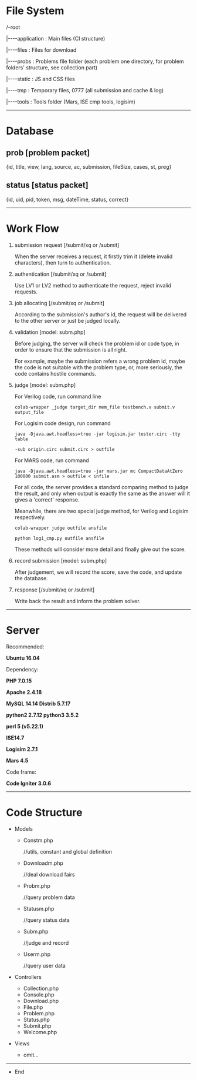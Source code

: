 # File System

/-root

|----application	:	Main files (CI structure)

|----files		:	Files for download

|----probs		:	Problems file folder (each problem one directory, for problem folders' structure, see collection part)

|----static		:	JS and CSS files

|----tmp		:	Temporary files, 0777 (all submission and cache & log)

|----tools		:	Tools folder (Mars, ISE cmp tools, logisim)

----

# Database

## prob	[problem packet]

{id, title, view, lang, source, ac, submission, fileSize, cases, st, preg}

## status	[status packet]

{id, uid, pid, token, msg, dateTime, status, correct}

----

# Work Flow

1. submission request [/submit/xq or /submit]

   When the server receives a request, it firstly trim it (delete invalid characters), then turn to authentication.

2. authentication [/submit/xq or /submit]

   Use LV1 or LV2 method to authenticate the request, reject invalid requests.

3. job allocating [/submit/xq or /submit]

   According to the submission's author's id, the request will be delivered to the other server or just be judged locally.

4. validation  [model: subm.php]

   Before judging, the server will check the problem id or code type, in order to ensure that the submission is all right.

   For example, maybe the submission refers a wrong problem id, maybe the code is not suitable with the problem type, or, more seriously, the code contains hostile commands.

5. judge  [model: subm.php]

   For Verilog code, run command line 

   ```colab-wrapper _judge target_dir mem_file testbench.v submit.v output_file```

   For Logisim code design, run command 

   ```java -Djava.awt.headless=true -jar logisim.jar tester.circ -tty table ```

   ```-sub origin.circ submit.circ > outfile```

   For MARS code, run command

   ```java -Djava.awt.headless=true -jar mars.jar mc CompactDataAtZero 100000 submit.asm > outfile < infile```

   For all code, the server provides a standard comparing method to judge the result, and only when output is exactly the same as the answer will it gives a 'correct' response.

   Meanwhile, there are two special judge method, for Verilog and Logisim respectively.

   ```colab-wrapper judge outfile ansfile```

   ```python logi_cmp.py outfile ansfile ```

   These methods will consider more detail and finally give out the score.

6. record submission  [model: subm.php]

   After judgement, we will record the score, save the code, and update the database.

7. response [/submit/xq or /submit]

   Write back the result and inform the problem solver.

----

# Server

Recommended:

**Ubuntu 16.04**

Dependency:

**PHP 7.0.15**

**Apache 2.4.18**

**MySQL 14.14 Distrib 5.7.17**

**python2 2.7.12	python3 3.5.2**

**perl 5 (v5.22.1)**

**ISE14.7**

**Logisim 2.7.1**

**Mars 4.5**

Code frame:

**Code Igniter 3.0.6**

----

# Code Structure

* Models

  * Constm.php		

    //utils, constant and global definition

  * Downloadm.php

    //deal download fairs

  * Probm.php

    //query problem data

  * Statusm.php

    //query status data

  * Subm.php

    //judge and record

  * Userm.php

    //query user data

* Controllers

  * Collection.php
  * Console.php
  * Download.php
  * File.php
  * Problem.php
  * Status.php
  * Submit.php
  * Welcome.php

* Views

  * omit...

----

* End